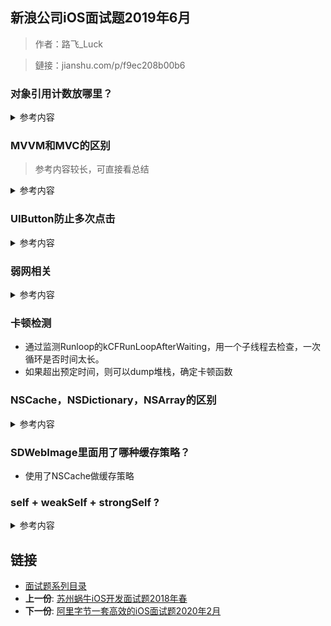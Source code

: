 ## 新浪公司iOS面试题2019年6月

> 作者：路飞_Luck

> 鏈接：jianshu.com/p/f9ec208b00b6


### 对象引用计数放哪里？
<details>
<summary> 参考内容 </summary>

* 可查阅objc相关源码：**struct** objc_class -> isa
* isa 结构如下
	
	```
	/** isa_t 结构体 */
	union isa_t {
	    Class cls;
	    uintptr_t bits;
	    struct {
	        uintptr_t nonpointer        : 1;
	        uintptr_t has_assoc         : 1;
	        uintptr_t has_cxx_dtor      : 1;
	        uintptr_t shiftcls          : 33;
	        uintptr_t magic             : 6;
	        uintptr_t weakly_referenced : 1;
	        uintptr_t deallocating      : 1;
	        uintptr_t has_sidetable_rc  : 1;
	        uintptr_t extra_rc          : 19;
	    };
	};
	```
* extra_rc：表示该对象的引用计数值，实际上是引用计数值减 1，例如，如果对象的引用计数为 10，那么 extra_rc 为 9。如果引用计数大于 10，则需要使用到下面的 has_sidetable_rc。
* has_sidetable_rc：当对象引用计数大于 10 时，则has_sidetable_rc 的值为 1，那么引用计数会存储在一个叫 SideTable 的类的属性中，这是一个散列表。
* 对象引用计数就存放在extra_rc中
</details> 

### MVVM和MVC的区别 

> 参考内容较长，可直接看总结

<details>
<summary> 参考内容 </summary>

-  MVC：V(<Update&&Action>)C (Update> &&<Notify) M
- MVC的弊端
	- 厚重的View Controller
		- M：模型model的对象通常非常的简单。根据Apple的文档，model应包括数据和操作数据的业务逻辑。而在实践中，model层往往非常薄，不管怎样，model层的业务逻辑不应被拖入到controller。
		- V：视图view通常是UIKit控件（component，这里根据习惯译为控件）或者编码定义的UIKit控件的集合。View的如何构建（PS：IB或者手写界面）何必让Controller知晓，同时View不应该直接引用model（PS：现实中，你懂的！），并且仅仅通过IBAction事件引用controller。业务逻辑很明显不归入view，视图本身没有任何业务。
		- C：控制器controller。Controller是app的“胶水代码”：协调模型和视图之间的所有交互。控制器负责管理他们所拥有的视图的视图层次结构，还要响应视图的loading、appearing、disappearing等等，同时往往也会充满我们不愿暴露的model的模型逻辑以及不愿暴露给视图的业务逻辑。网络数据的请求及后续处理，本地数据库操作，以及一些带有工具性质辅助方法都加大了Massive View Controller的产生。
		- 遗失（无处安放）的网络逻辑
苹果使用的MVC的定义是这么说的：所有的对象都可以被归类为一个model，一个view，或是一个controller。

	- 你可能试着把它放在Model对象里，但是也会很棘手，因为网络调用应该使用异步，这样如果一个网络请求比持有它的model生命周期更长，事情将变的复杂。显然View里面做网络请求那就更格格不入了，因此只剩下Controller了。若这样，这又加剧了Massive View Controller的问题。若不这样，何处才是网络逻辑的家呢？
	- 较差的可测试性
由于View Controller混合了视图处理逻辑和业务逻辑，分离这些成分的单元测试成了一个艰巨的任务。

-  MVVM 

> 一种可以很好地解决Massive View Controller问题的办法就是将 Controller 中的展示逻辑抽取出来，放置到一个专门的地方，而这个地方就是 viewModel 。MVVM衍生于MVC，是对 MVC 的一种演进，它促进了 UI 代码与业务逻辑的分离。它正式规范了视图和控制器紧耦合的性质，并引入新的组件。他们之间的结构关系如下：

> ![](https://upload-images.jianshu.io/upload_images/1653926-7ed45d1af126df79.png?)

- MVVM 基本概念
	- 在MVVM 中，view 和 view controller正式联系在一起，我们把它们视为一个组件
view 和 view controller 都不能直接引用model，而是引用视图模型（viewModel）
viewModel 是一个放置用户输入验证逻辑，视图显示逻辑，发起网络请求和其他代码的地方
使用MVVM会轻微的增加代码量，但总体上减少了代码的复杂性

- MVVM 的注意事项
	* view 引用viewModel ，但反过来不行（即不要在viewModel中引入#import UIKit.h，任何视图本身的引用都不应该放在viewModel中）（PS：基本要求，必须满足）
	* viewModel 引用model，但反过来不行* MVVM 的使用建议
	* MVVM 可以兼容你当下使用的MVC架构。
	* MVVM 增加你的应用的可测试性。
	* MVVM 配合一个绑定机制效果最好（PS：ReactiveCocoa你值得拥有）。
	* viewController 尽量不涉及业务逻辑，让 viewModel 去做这些事情。
	* viewController 只是一个中间人，接收 view 的事件、调用 viewModel 的方法、响应 viewModel 的变化。
	* viewModel 绝对不能包含视图 view（UIKit.h），不然就跟 view 产生了耦合，不方便复用和测试。
	* viewModel之间可以有依赖。
	* viewModel避免过于臃肿，否则重蹈Controller的覆辙，变得难以维护。
- MVVM 的优势
	* 低耦合：View 可以独立于Model变化和修改，一个 viewModel 可以绑定到不同的 View 上
	* 可重用性：可以把一些视图逻辑放在一个 viewModel里面，让很多 view 重用这段视图逻辑
	* 独立开发：开发人员可以专注于业务逻辑和数据的开发 viewModel，设计人员可以专注于页面设计
	* 可测试：通常界面是比较难于测试的，而 MVVM 模式可以针对 viewModel来进行测试
- MVVM 的弊端

	* 数据绑定使得Bug 很难被调试。你看到界面异常了，有可能是你 View 的代码有 Bug，也可能是 Model 的代码有问题。数据绑定使得一个位置的 Bug 被快速传递到别的位置，要定位原始出问题的地方就变得不那么容易了。
	* 对于过大的项目，数据绑定和数据转化需要花费更多的内存（成本）。主要成本在于：
	* 数组内容的转化成本较高：数组里面每项都要转化成Item对象，如果Item对象中还有类似数组，就很头疼。
	* 转化之后的数据在大部分情况是不能直接被展示的，为了能够被展示，还需要第二次转化。
	* 只有在API返回的数据高度标准化时，这些对象原型（Item）的可复用程度才高，否则容易出现类型爆炸，提高维护成本。
	* 调试时通过对象原型查看数据内容不如直接通过NSDictionary/NSArray直观。
	* 同一API的数据被不同View展示时，难以控制数据转化的代码，它们有可能会散落在任何需要的地方。

-  总结
	* MVC的设计模式也并非是病入膏肓，无药可救的架构，最起码目前MVC设计模式仍旧是iOS开发的主流框架，存在即合理。针对文章所述的弊端，我们依旧有许多可行的方法去避免和解决，从而打造一个轻量级的ViewController。

	* MVVM是MVC的升级版，完全兼容当前的MVC架构，MVVM虽然促进了UI 代码与业务逻辑的分离，一定程度上减轻了ViewController的臃肿度，但是View和ViewModel之间的数据绑定使得 MVVM变得复杂和难用了，如果我们不能更好的驾驭两者之间的数据绑定，同样会造成Controller 代码过于复杂，代码逻辑不易维护的问题。

	* 一个轻量级的ViewController是基于MVC和MVVM模式进行代码职责的分离而打造的。MVC和MVVM有优点也有缺点，但缺点在他们所带来的好处面前时不值一提的。他们的低耦合性，封装性，可测试性，可维护性和多人协作便利大大提高了开法效率。

	* 同时，我们需要保持的是一个拥抱变化的心，以及理性分析的态度。在新技术的面前，不盲从，也不守旧，一切的决策都应该建立在认真分析的基础上，这样才能应对技术的变化。

</details> 


###  UIButton防止多次点击
<details>
<summary> 参考内容 </summary>
-  userInteractionEnabled
	- 通过UIButton的enabled属性和userInteractionEnabled属性控制按钮是否可点击。
	- 此方案在逻辑上比较清晰、易懂，**但具体代码书写分散**，常常涉及多个地方。

- cancelPreviousPerformRequestsWithTarget:selector:object
	- 总结：会出现延时现象，并且需要对大量的UIButton做处理，工作量大，不方便。

	```
	/** 方法一 */
	- (void)tapBtn:(UIButton *)btn {
	    NSLog(@"按钮点击了...");
	    // 此方法会在连续点击按钮时取消之前的点击事件，从而只执行最后一次点击事件
	    [NSObject cancelPreviousPerformRequestsWithTarget:self selector:@selector(buttonClickedAction:) object:btn];
	    // 多长时间后做某件事情
	    [self performSelector:@selector(buttonClickedAction:) withObject:btn afterDelay:2.0];
	}
	
	- (void)buttonClickedAction:(UIButton *)btn {
	    NSLog(@"真正开始执行业务 - 比如网络请求...");
	}
	
	```
- 通过Runtime交换UIButton的响应事件方法，从而控制响应事件的时间间隔。
	* 	创建一个UIButton的分类，使用runtime增加public属性cs_eventInterval和private属性cs_eventInvalid。
	* 	在+load方法中使用runtime将UIButton的-sendAction:to:forEvent:方法与自定义的cs_sendAction:to:forEvent:方法进行交换
	* 	使用cs_eventInterval作为控制cs_eventInvalid的计时因子，用cs_eventInvalid控制UIButton的event事件是否有效。


	```

		@interface UIButton (Extension)
		
		/** 时间间隔 */
		@property(nonatomic, assign)NSTimeInterval cs_eventInterval;
		
		@end
		
		static char *const kEventIntervalKey = "kEventIntervalKey"; // 时间间隔
		static char *const kEventInvalidKey = "kEventInvalidKey";   // 是否失效
		
		@interface UIButton()
		
		/** 是否失效 - 即不可以点击 */
		@property(nonatomic, assign)BOOL cs_eventInvalid;
		
		@end
		
		@implementation UIButton (Extension)
		
		+ (void)load {
		    // 交换方法
		    Method clickMethod = class_getInstanceMethod(self, @selector(sendAction:to:forEvent:));
		    Method cs_clickMethod = class_getInstanceMethod(self, @selector(cs_sendAction:to:forEvent:));
		    method_exchangeImplementations(clickMethod, cs_clickMethod);
		}
		
		
		
		- (void)cs_sendAction:(SEL)action to:(id)target forEvent:(UIEvent *)event {
		    if (!self.cs_eventInvalid) {
		        self.cs_eventInvalid = YES;
		        [self cs_sendAction:action to:target forEvent:event];
		        [self performSelector:@selector(setCs_eventInvalid:) withObject:@(NO) afterDelay:self.cs_eventInterval];
		    }
		}
		
		
		
		- (NSTimeInterval)cs_eventInterval {
		    return [objc_getAssociatedObject(self, kEventIntervalKey) doubleValue];
		}
		
		- (void)setCs_eventInterval:(NSTimeInterval)cs_eventInterval {
		    objc_setAssociatedObject(self, kEventIntervalKey, @(cs_eventInterval), OBJC_ASSOCIATION_RETAIN_NONATOMIC);
		}
		
		- (BOOL)cs_eventInvalid {
		    return [objc_getAssociatedObject(self, kEventInvalidKey) boolValue];
		}
		
		- (void)setCs_eventInvalid:(BOOL)cs_eventInvalid {
		    objc_setAssociatedObject(self, kEventInvalidKey, @(cs_eventInvalid), OBJC_ASSOCIATION_RETAIN_NONATOMIC);
		}

	```
</details> 

###  弱网相关

<details>
<summary> 参考内容 </summary>
- 合适的超时时间，针对不同网络设定不同的超时时间，加快超时，尽快重试
- 按子模块多请求去拉取数据，避免一次性加载，导致数据太多请求返回慢；
- 缓存和增量请求
- 优化DNS查询：应尽量减少DNS查询，做DNS缓存，避免域名劫持、DNS污染，同时把用户调度到“最优接入点”。
- 减小数据包大小和优化包量：通过压缩、精简包头、消息合并等方式，来减小数据包大小和包量。
- 优化ACK包：平衡冗余包和ACK包个数，达到降低延时，提高吞吐量的目的。（这些难度有点高）
- 断线重连，因为我们是 socket 通信的，所以需要做断线重连，重连时间可以递增
- 减少数据连接的创建次数，由于创建连接是一个非常昂贵的操作，所以应尽量减少数据连接的创建次数，且在
- 一次请求中应尽量以批量的方式执行任务。如果多次发送小数据包，应该尽量保证在2秒以内发送出去。在短时间内访问不同服务器时，尽可能地复用无线连接。
- 用户 UI 体验优化，加载一些动画什么的分散下注意力
- 根据不同网络情况动态调节方案，比如图片下载和视频流就可以按照 3G 4G 和 WIFI 进行区分返回
- HTTP3.0
</details>

### 卡顿检测

 - 通过监测Runloop的kCFRunLoopAfterWaiting，用一个子线程去检查，一次循环是否时间太长。 
 - 如果超出预定时间，则可以dump堆栈，确定卡顿函数

### NSCache，NSDictionary，NSArray的区别
<details>
<summary> 参考内容 </summary>
- NSArray
	- 在数组的开头和结尾插入/删除元素通常是一个O(1)操作，而随机的插入/删除通常是 O(N)的。
- NSDictionary
	- NSDictionary中的键是被拷贝的并且需要是恒定的。如果在一个键在被用于在字典中放入一个值后被改变，那么这个值可能就会变得无法获取了。一个有趣的细节，在NSDictionary中键是被拷贝的，而在使用一个toll-free桥接的CFDictionary时却只被retain。CoreFoundation类没有通用对象的拷贝方法，因此这时拷贝是不可能的(*)。这只适用于使用CFDictionarySetValue()的时候。如果通过setObject:forKey使用toll-free桥接的CFDictionary，苹果增加了额外处理逻辑来使键被拷贝。反过来这个结论则不成立 — 转换为CFDictionary的NSDictionary对象，对其使用CFDictionarySetValue()方法会调用回setObject:forKey并拷贝键。
- NSCache
	- 当系统资源将要耗尽时，NSCache可以自动删减缓存。如果采用普通的字典，那么就要自己编写挂钩，在系统通知时手动删减缓存，NSCache会先行删减 时间最久为被使用的对象
	- NSCache 并不会拷贝键，而是会保留它。此行为用NSDictionary也可以实现，但是需要编写比较复杂的代码。NSCache对象不拷贝键的原因在于，很多时候键都是不支持拷贝操作的对象来充当的。因此NSCache对象不会自动拷贝键，所以在键不支持拷贝操作的情况下，该类比字典用起来更方便
	- NScache是线程安全的，NSDictionary不是。在开发者自己不编写加锁代码的前提下，多个线程可以同时访问NSCache。对缓存来说，线程安全通常是很重要的，因为开发者可能在某个线程中读取数据，此时如果发现缓存里找不着指定的键，那么就要下载该键对应的数据了

</details> 

### SDWebImage里面用了哪种缓存策略？

- 使用了NSCache做缓存策略

### self + weakSelf + strongSelf ?
<details>
<summary> 参考内容 </summary>
- 在 Block 内如果需要访问 self 的方法、变量，建议使用 weakSelf。
- 如果在 Block 内需要多次 访问 self，则需要使用 strongSelf。

```
1.使用__weak __typeof是在编译的时候,另外创建一个局部变量weak对象来操作self，引用计数不变。
block 会将这个局部变量捕获为自己的属性，
访问这个属性，从而达到访问 self 的效果，因为他们的内存地址都是一样的。

2.因为weakSelf和self是两个变量,doSomething有可能就直接对self自身引用计数减到0了.
  所以在[weakSelf doSomething]的时候,你很难控制这里self是否就会被释放了.weakSelf只能看着.

3.__strong __typeof在编译的时候,实际是对weakSelf的强引用.
  指针连带关系self的引用计数会增加.但是你这个是在block里面,生命周期也只在当前block的作用域.
  所以,当这个block结束, strongSelf随之也就被释放了.不会影响block外部的self的生命周期.

__weak __typeof(self)weakSelf = self;    //1

[self.context performBlock:^{      
    [weakSelf doSomething];          //2
     __strong __typeof(weakSelf)strongSelf = weakSelf;  //3
    [strongSelf doAnotherSomething];        
}];

```
</details> 

## 链接

- [面试题系列目录](../README.md)
- **上一份**: [苏州蜗牛iOS开发面试题2018年春](18苏州蜗牛iOS开发面试题2018年春.md)
- **下一份**: [阿里字节一套高效的iOS面试题2020年2月](20阿里字节一套高效的iOS面试题2020年2月.md)
